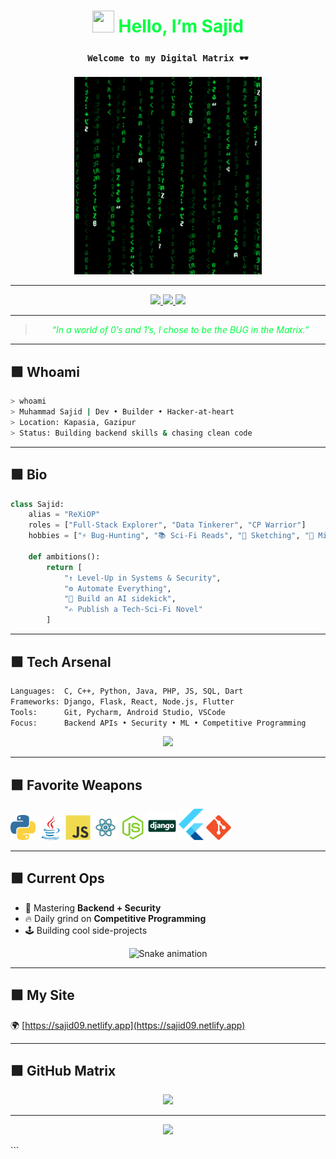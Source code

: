 
<!-- ========== HERO SECTION ========== -->
<h1 align="center">
  <img src="https://media.giphy.com/media/hvRJCLFzcasrR4ia7z/giphy.gif" width="35" height="35">
  <span style="color:#00FF41;">Hello, I’m Sajid</span>
</h1>

<h3 align="center"><code>Welcome to my Digital Matrix 🕶️</code></h3>

<p align="center">
  <img src="https://github.com/ReXiOP/ReXiOP/blob/main/images/matrix.gif" alt="Matrix rain code" width="300">
</p>

---

<!-- CONTACT -->
<p align="center">
  <a href="https://www.linkedin.com/in/oxo-sajid">
    <img src="https://img.shields.io/badge/LinkedIn-oxo-sajid?style=for-the-badge&logo=linkedin&logoColor=white">
  </a>
  <a href="mailto:dev.sajid09@gmail.com">
    <img src="https://img.shields.io/badge/Email-Contact%20Me-ff0033?style=for-the-badge&logo=gmail&logoColor=white">
  </a>
  <img src="https://komarev.com/ghpvc/?username=ReXiOP&label=VISITORS&color=00FF41&style=for-the-badge">
</p>

---

> <p align="center"><i style="color:#00FF41;">“In a world of 0’s and 1’s, I chose to be the BUG in the Matrix.”</i></p>

---

## 🟩 Whoami
```bash
> whoami
> Muhammad Sajid | Dev • Builder • Hacker-at-heart
> Location: Kapasia, Gazipur
> Status: Building backend skills & chasing clean code
````

---

## 🟩 Bio

```python
class Sajid:
    alias = "ReXiOP"
    roles = ["Full-Stack Explorer", "Data Tinkerer", "CP Warrior"]
    hobbies = ["⚡ Bug-Hunting", "📚 Sci-Fi Reads", "🎨 Sketching", "🌙 Midnight Debugging"]

    def ambitions():
        return [
            "↑ Level-Up in Systems & Security",
            "⚙️ Automate Everything",
            "🤖 Build an AI sidekick",
            "✍️ Publish a Tech-Sci-Fi Novel"
        ]
```

---

## 🟩 Tech Arsenal

```txt
Languages:  C, C++, Python, Java, PHP, JS, SQL, Dart
Frameworks: Django, Flask, React, Node.js, Flutter
Tools:      Git, Pycharm, Android Studio, VSCode
Focus:      Backend APIs • Security • ML • Competitive Programming
```

<p align="center">
  <img src="https://github-readme-stats.vercel.app/api/top-langs/?username=ReXiOP&layout=compact&theme=chartreuse-dark&hide_border=true&langs_count=8" />
</p>

---

## 🟩 Favorite Weapons

<p>
  <img src="https://github.com/ReXiOP/ReXiOP/blob/main/images/python2.png" width="40"/>
  <img src="https://github.com/ReXiOP/ReXiOP/blob/main/images/java.svg" width="40"/>
  <img src="https://github.com/ReXiOP/ReXiOP/blob/main/images/js.svg" width="40"/>
  <img src="https://github.com/ReXiOP/ReXiOP/blob/main/images/react.svg" width="40"/>
  <img src="https://github.com/ReXiOP/ReXiOP/blob/main/images/nodejs.svg" width="40"/>
  <img src="https://github.com/ReXiOP/ReXiOP/blob/main/images/django.svg" width="45"/>
  <img src="https://github.com/ReXiOP/ReXiOP/blob/main/images/flutter-logo.svg" width="40"/>
  <img src="https://github.com/ReXiOP/ReXiOP/blob/main/images/git.svg" width="40"/>
</p>

---

## 🟩 Current Ops

* 🌱 Mastering **Backend + Security**
* 🔥 Daily grind on **Competitive Programming**
* 🕹️ Building cool side-projects

<p align="center">
  <img src="https://profile-readme-generator.com/assets/snake.svg" alt="Snake animation">
</p>

---

## 🟩 My Site

🌍 <a href="https://sajid09.netlify.app" target="_blank">[https://sajid09.netlify.app](https://sajid09.netlify.app)</a>

---

## 🟩 GitHub Matrix

<p align="center">
  <img src="https://github-readme-streak-stats.herokuapp.com?user=ReXiOP&theme=chartreuse-dark&hide_border=true" width="520"/>
</p>

---

<p align="center">
  <img src="https://capsule-render.vercel.app/api?type=waving&color=00FF41&height=100&section=footer"/>
</p>
```

